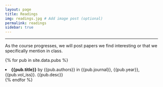 ```yaml
---
layout: page
title: Readings
img: readings.jpg # Add image post (optional)
permalink: readings 
sidebar: true
---
```


---

As the course progresses, we will post papers we find interesting or that we
specifically mention in class. 

{% for pub in site.data.pubs %}
<li> <a style="text-decoration: none;" href="https://rpdata.caltech.edu/courses/aph161/protected/2020/papers/{{pub.fname}}"> <b>{{pub.title}}</b> by {{pub.authors}} in {{pub.journal}}, {{pub.year}}, {{pub.vol_iss}}.</a> {{pub.desc}}</li>
{% endfor %}

